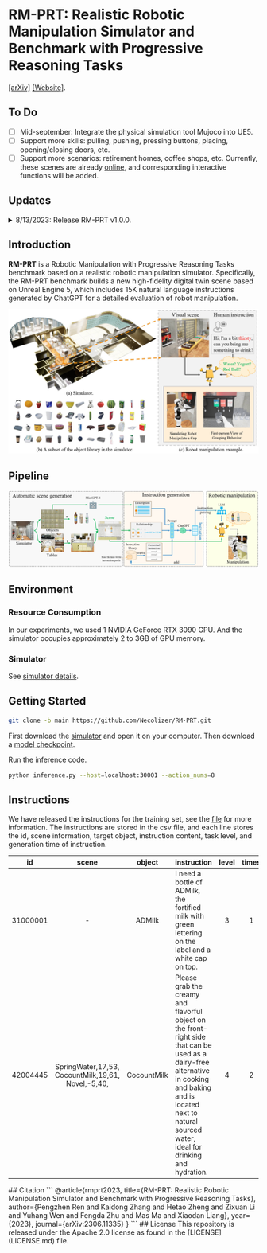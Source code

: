 # RM-PRT: Realistic Robotic Manipulation Simulator and Benchmark with Progressive Reasoning Tasks
[[arXiv]](https://arxiv.org/abs/2306.11335) [[Website]](https://necolizer.github.io/RM-PRT/).

## To Do
- [ ] Mid-september: Integrate the physical simulation tool Mujoco into UE5.
- [ ] Support more skills: pulling, pushing, pressing buttons, placing, opening/closing doors, etc.
- [ ] Support more scenarios: retirement homes, coffee shops, etc. Currently, these scenes are already [online](https://necolizer.github.io/RM-PRT/), and corresponding interactive functions will be added.

## Updates
<details>
<summary> 8/13/2023: Release RM-PRT v1.0.0. </summary>
   
🚀🚀 We have released the first version [1.0.0](https://github.com/Necolizer/RM-PRT/releases/tag/v1.0.0) of the RM-PRT benchmark simulator.   
   
   - Built on UE5.
   - Supports [instruction tasks](https://github.com/Necolizer/RM-PRT/blob/main/EnvIntroduction/README.md#tasks) with 4 different difficulty levels.
   - Skill Library: Grab.
   - Scene: Restaurant.
     
</details>

## Introduction
**RM-PRT** is a Robotic Manipulation with Progressive Reasoning Tasks benchmark based on a realistic robotic manipulation simulator. Specifically, the RM-PRT benchmark builds a new high-fidelity digital twin scene based on Unreal Engine 5, which includes 15K natural language instructions generated by ChatGPT for a detailed evaluation of robot manipulation.

![Simulator](./imgs/Simulator.jpg)

## Pipeline
![pipeline](./imgs/pipeline.png)


## Environment
### Resource Consumption
In our experiments, we used 1 NVIDIA GeForce RTX 3090 GPU. And the simulator occupies approximately 2 to 3GB of GPU memory.
### Simulator
See [simulator details](https://github.com/Necolizer/RM-PRT/blob/main/EnvIntroduction/README.md).

## Getting Started

```bash
git clone -b main https://github.com/Necolizer/RM-PRT.git
```

First download the [simulator](https://drive.google.com/drive/folders/1jLXAU9eHE6rcpLtohepGlb654mUbA4KR?usp=sharing) and open it on your computer. Then download a [model checkpoint](https://drive.google.com/file/d/1shH1DV6_rrq7hS6Zn0LrfT7LXbDQt3Us/view?usp=drive_link).

Run the inference code.
```bash
python inference.py --host=localhost:30001 --action_nums=8
```

## Instructions
We have released the instructions for the training set, see the [file](https://github.com/Necolizer/RM-PRT/tree/main/instructions) for more information.
The instructions are stored in the csv file, and each line stores the id, scene information, target object, instruction content, task level, and generation time of instruction.

| id | scene | object | instruction| level| times |
| ----- | :------------------------------------------------: | :-----------: | :------------------------------------------------------------ | :----: | :----: |
| 31000001 |-| ADMilk| I need a bottle of ADMilk, the fortified milk with green lettering on the label and a white cap on top.| 3| 1 |
| 42004445 | SpringWater,17,53, CocountMilk,19,61, Novel,-5,40, | CocountMilk | Please grab the creamy and flavorful object  on the front-right side that can be used as a dairy-free alternative in  cooking and baking and is located next to natural sourced water, ideal for  drinking and hydration. | 4    | 2    |


<!---
## Available Baselines
- [BC-Z](https://github.com/Necolizer/RM-PRT/tree/main/bcz): Zero-Shot Task Generalization with Robotic Imitation Learning
- [Gato](https://github.com/Necolizer/RM-PRT/tree/main/gato): A Generalist Agent
- [RT-1](https://github.com/Necolizer/RM-PRT/tree/main/robotic_transformer_pytorch): Robotics Transformer for real-world control at scale
- [RT-LP](https://github.com/Necolizer/RM-PRT/tree/main/RT-LP): Robotics Transformer with Language Parsing

You can easily load the model, this is an example
```
from bcz.Extractor import CustomExtractor

action_nums=8
bins=256
net_arch=[]
policy_kwargs = dict(features_extractor_class=CustomExtractor,features_extractor_kwargs ={'action_nums':action_nums,'bins':bins}, net_arch=net_arch)

num_envs = 1
model = PPO("MultiInputPolicy", env, policy_kwargs=policy_kwargs, verbose=1,
    n_steps=rollout_steps // num_envs, batch_size=batch_size,
    n_epochs=10,
    tensorboard_log=save_path,
    gamma=gamma,
    target_kl=target_kl,
    learning_rate=learning_rate
)
```
---!>

## Citation
```
@article{rmprt2023,
      title={RM-PRT: Realistic Robotic Manipulation Simulator and Benchmark with Progressive Reasoning Tasks}, 
      author={Pengzhen Ren and Kaidong Zhang and Hetao Zheng and Zixuan Li and Yuhang Wen and Fengda Zhu and Mas Ma and Xiaodan Liang},
      year={2023},
      journal={arXiv:2306.11335}
}
```

## License

This repository is released under the Apache 2.0 license as found in the [LICENSE](LICENSE.md) file.
